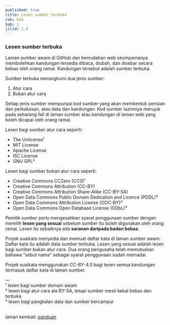 ```yaml
---
published: true
title: Lesen sumber terbuka
rak: bab
bab: 1
jilid: 1.4
---
```


### Lesen sumber terbuka

Laman sumber awam di GitHub dan kemudahan web seumpamanya
membolehkan kandungan tersedia dibaca, diubah, dan disebar
secara bebas oleh orang ramai. Kandungan tersebut adalah
sumber terbuka.

Sumber terbuka merangkumi dua jenis sumber:

1. Atur cara
2. Bukan atur cara

Setiap jenis sumber mempunyai kod sumber yang akan membentuk
perisian dan perkakasan, atau data dan kandungan. Kod sumber
lazimnya merujuk pada sebarang fail di laman sumber atau
kandungan di laman web yang boleh dicapai oleh orang ramai.

Lesen bagi sumber atur cara seperti:

- The Unlicense&#185;
- MIT License
- Apache License
- ISC License
- GNU GPL&#178;

Lesen bagi sumber bukan atur cara seperti:

- Creative Commons CCZero (CC0)&#185;
- Creative Commons Attribution (CC-BY)
- Creative Commons Attribution Share-Alike (CC-BY-SA)
- Open Data Commons Public Domain Dedication and Licence
(PDDL)&#179;
- Open Data Commons Attribution License (ODC-BY)&#179;
- Open Data Commons Open Database License (ODbL)&#179;

Pemilik sumber perlu mengesahkan syarat penggunaan sumber
dengan memilih **lesen yang sesuai** sebelum sumber itu
boleh digunakan oleh orang ramai. Lesen itu sebaiknya ada
**saranan daripada badan bebas**.

Projek suaikata menyedia dan memuat daftar kata di laman
sumber awam. Daftar kata itu adalah data sumber terbuka.
Lesen yang sesuai adalah lesen bagi sumber bukan atur cara.
Dua orang pengusaha telah memutuskan bahawa "sebut nama"
sebagai syarat penggunaan sudah memadai.

Projek suaikata menggunakan CC-BY-4.0 bagi lesen semua
kandungan termasuk daftar kata di laman sumber.

&mdash;  
&#185; lesen bagi sumber domain awam  
&#178; lesen bagi atur cara ala BY-SA, tetapi sumber mesti
kekal bebas dan terbuka  
&#179; lesen bagi pangkalan data dan sumber bercampur  

&nbsp;  
laman kembali: [panduan][0]

  [0]: ../index.md
